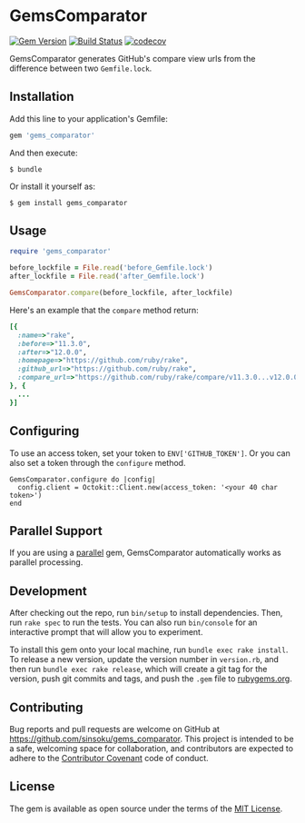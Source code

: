 # GemsComparator

[![Gem Version](https://badge.fury.io/rb/gems_comparator.svg)](https://badge.fury.io/rb/gems_comparator)
[![Build Status](https://travis-ci.org/sinsoku/gems_comparator.svg?branch=master)](https://travis-ci.org/sinsoku/gems_comparator)
[![codecov](https://codecov.io/gh/sinsoku/gems_comparator/branch/master/graph/badge.svg)](https://codecov.io/gh/sinsoku/gems_comparator)

GemsComparator generates GitHub's compare view urls from the difference between two `Gemfile.lock`.

## Installation

Add this line to your application's Gemfile:

```ruby
gem 'gems_comparator'
```

And then execute:

    $ bundle

Or install it yourself as:

    $ gem install gems_comparator

## Usage

```rb
require 'gems_comparator'

before_lockfile = File.read('before_Gemfile.lock')
after_lockfile = File.read('after_Gemfile.lock')

GemsComparator.compare(before_lockfile, after_lockfile)
```

Here's an example that the `compare` method return:

```rb
[{
  :name=>"rake",
  :before=>"11.3.0",
  :after=>"12.0.0",
  :homepage=>"https://github.com/ruby/rake",
  :github_url=>"https://github.com/ruby/rake",
  :compare_url=>"https://github.com/ruby/rake/compare/v11.3.0...v12.0.0"
}, {
  ...
}]
```

## Configuring

To use an access token, set your token to `ENV['GITHUB_TOKEN']`. Or you can also set a token through the `configure` method.

```
GemsComparator.configure do |config|
  config.client = Octokit::Client.new(access_token: '<your 40 char token>')
end
```

## Parallel Support

If you are using a [parallel](https://github.com/grosser/parallel) gem, GemsComparator automatically works as parallel processing.

## Development

After checking out the repo, run `bin/setup` to install dependencies. Then, run `rake spec` to run the tests. You can also run `bin/console` for an interactive prompt that will allow you to experiment.

To install this gem onto your local machine, run `bundle exec rake install`. To release a new version, update the version number in `version.rb`, and then run `bundle exec rake release`, which will create a git tag for the version, push git commits and tags, and push the `.gem` file to [rubygems.org](https://rubygems.org).

## Contributing

Bug reports and pull requests are welcome on GitHub at https://github.com/sinsoku/gems_comparator. This project is intended to be a safe, welcoming space for collaboration, and contributors are expected to adhere to the [Contributor Covenant](http://contributor-covenant.org) code of conduct.


## License

The gem is available as open source under the terms of the [MIT License](http://opensource.org/licenses/MIT).

